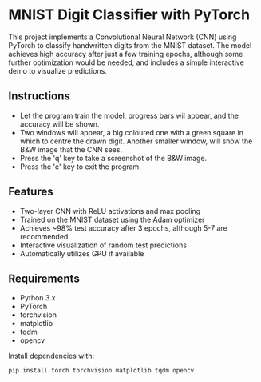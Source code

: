# MNIST Digit Classifier with PyTorch

This project implements a Convolutional Neural Network (CNN) using PyTorch to classify handwritten digits from the MNIST dataset. The model achieves high accuracy after just a few training epochs, although some further optimization would be needed, and includes a simple interactive demo to visualize predictions.

## Instructions

- Let the program train the model, progress bars wil appear, and the accuracy will be shown.
- Two windows will appear, a big coloured one with a green square in which to centre the drawn digit. Another smaller window, will show the B&W image that the CNN sees.
- Press the 'q' key to take a screenshot of the B&W image.
- Press the 'e' key to exit the program.

## Features

- Two-layer CNN with ReLU activations and max pooling
- Trained on the MNIST dataset using the Adam optimizer
- Achieves ~98% test accuracy after 3 epochs, although 5-7 are recommended.
- Interactive visualization of random test predictions
- Automatically utilizes GPU if available

## Requirements

- Python 3.x
- PyTorch
- torchvision
- matplotlib
- tqdm
- opencv

Install dependencies with:

```bash
pip install torch torchvision matplotlib tqdm opencv
